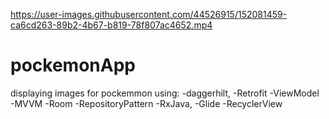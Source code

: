 

https://user-images.githubusercontent.com/44526915/152081459-ca6cd263-89b2-4b67-b819-78f807ac4652.mp4

# pockemonApp
displaying images for pockemmon using:
-daggerhilt,
-Retrofit
-ViewModel
-MVVM
-Room
-RepositoryPattern
-RxJava,
-Glide
-RecyclerView
